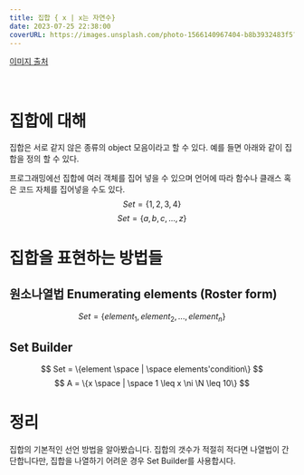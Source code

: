 ```yaml
---
title: 집합 { x | x는 자연수}
date: 2023-07-25 22:38:00
coverURL: https://images.unsplash.com/photo-1566140967404-b8b3932483f5?ixlib=rb-4.0.3&ixid=M3wxMjA3fDB8MHxwaG90by1wYWdlfHx8fGVufDB8fHx8fA%3D%3D&auto=format&fit=crop&w=1770&q=80
---
```

<a href="https://images.unsplash.com/photo-1566140967404-b8b3932483f5?ixlib=rb-4.0.3&ixid=M3wxMjA3fDB8MHxwaG90by1wYWdlfHx8fGVufDB8fHx8fA%3D%3D&auto=format&fit=crop&w=1770&q=80">이미지 출처</a>
<br />
<br />
<br />

# 집합에 대해

집합은 서로 같지 않은 종류의 object 모음이라고 할 수 있다.
예를 들면 아래와 같이 집합을 정의 할 수 있다.

프로그래밍에선 집합에 여러 객체를 집어 넣을 수 있으며
언어에 따라 함수나 클래스 혹은 코드 자체를 집어넣을 수도 있다.
$$
Set=\{1,2,3,4\}
$$
$$
Set=\{a, b, c, ..., z\}
$$

# 집합을 표현하는 방법들

## 원소나열법 Enumerating elements (Roster form)
$$
Set = \{element_1, element_2, ..., element_n\}
$$

## Set Builder
$$
Set = \{element \space | \space elements'condition\}
$$
$$
A = \{x \space | \space 1 \leq x \ni \N \leq 10\}
$$

# 정리

집합의 기본적인 선언 방법을 알아봤습니다.
집합의 갯수가 적절히 적다면 나열법이 간단합니다만,
집합을 나열하기 어려운 경우 Set Builder를 사용합시다.